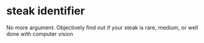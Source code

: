 # steak identifier
 No more argument. Objectively find out if your steak is rare, medium, or well done with computer vision

